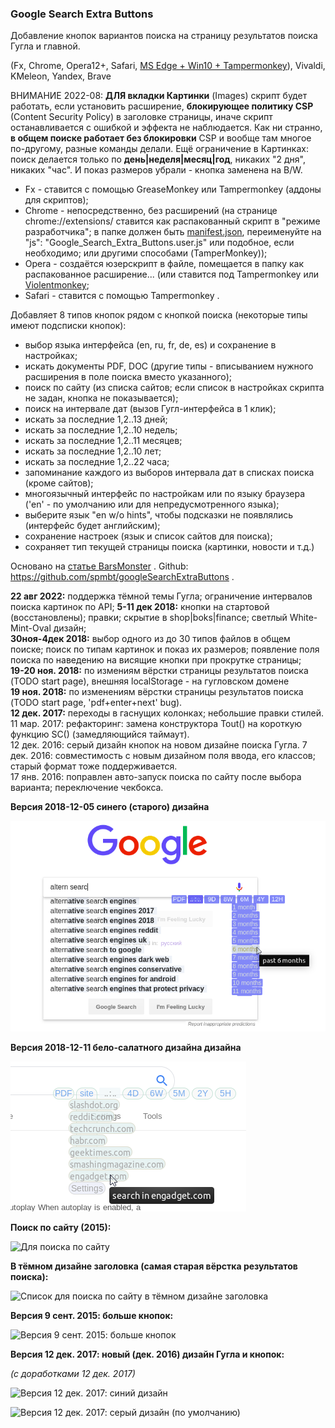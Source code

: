 ### Google Search Extra Buttons

Добавление кнопок вариантов поиска на страницу результатов поиска Гугла и главной.

(Fx, Chrome, Opera12+, Safari, [MS Edge + Win10 + Tampermonkey](https://greasyfork.org/ru/forum/discussion/6048/x)), Vivaldi, KMeleon, Yandex, Brave

ВНИМАНИЕ 2022-08: **ДЛЯ вкладки Картинки** (Images) скрипт будет работать, если установить расширение, **блокирующее политику CSP** (Content Security Policy) в заголовке страницы, иначе скрипт останавливается с ошибкой и эффекта не наблюдается. Как ни странно, **в общем поиске работает без блокировки** CSP и вообще там многое по-другому, разные команды делали.
Ещё ограничение в Картинках: поиск делается только по **день|неделя|месяц|год**, никаких "2 дня", никаких "час". И показ размеров убрали - кнопка заменена на B/W.

* Fx - ставится с помощью GreaseMonkey или Tampermonkey (аддоны для скриптов);
* Chrome - непосредственно, без расширений (на странице chrome://extensions/ ставится как распакованный скрипт в "режиме разработчика"; в папке должен быть [manifest.json](https://raw.githubusercontent.com/spmbt/googleSearchExtraButtons/master/manifest.json), переименуйте на "js": "Google_Search_Extra_Buttons.user.js" или подобное, если необходимо; или другими способами (TamperMonkey));
* Opera - создаётся юзерскрипт в файле, помещается в папку как распакованное расширение... (или ставится под Tampermonkey или [Violentmonkey](https://openuserjs.org/about/Violentmonkey-for-Opera);
* Safari - ставится с помощью Tampermonkey .

Добавляет 8 типов кнопок рядом с кнопкой поиска (некоторые типы имеют подсписки кнопок):

* выбор языка интерфейса (en, ru, fr, de, es) и сохранение в настройках;
* искать документы PDF, DOC (другие типы - вписыванием нужного расширения в поле поиска вместо указанного);
* поиск по сайту (из списка сайтов; если список в настройках скрипта не задан, кнопка не показывается);
* поиск на интервале дат (вызов Гугл-интерфейса в 1 клик);
* искать за последние 1,2..13 дней;
* искать за последние 1,2..10 недель;
* искать за последние 1,2..11 месяцев;
* искать за последние 1,2..10 лет;
* искать за последние 1,2..22 часа;
* запоминание каждого из выборов интервала дат в списках поиска (кроме сайтов);
* многоязычный интерфейс по настройкам или по языку браузера ('en' - по умолчанию или для непредусмотренного языка);
* выберите язык "en w/o hints", чтобы подсказки не появлялись (интерфейс будет английским);
* сохранение настроек (язык и список сайтов для поиска);
* сохраняет тип текущей страницы поиска (картинки, новости и  т.д.)

Основано на [статье BarsMonster](http://habrahabr.ru/post/179367/) .
Github: https://github.com/spmbt/googleSearchExtraButtons .

**22 авг 2022:** поддержка тёмной темы Гугла; ограничение интервалов поиска картинок по API;
**5-11 дек 2018:** кнопки на стартовой (восстановлены); правки; скрытие в shop|boks|finance; светлый White-Mint-Oval дизайн;<br>
**30ноя-4дек 2018:** выбор одного из до 30 типов файлов в общем поиске; поиск по типам картинок и показ их размеров; появление поля поиска по наведению на висящие кнопки при прокрутке страницы;<br>
**19-20 ноя. 2018:** по измениям вёрстки страницы результатов поиска (TODO start page), внешняя localStorage - на гугловском домене<br>
**19 ноя. 2018:** по изменениям вёрстки страницы результатов поиска (TODO start page, 'pdf+enter+next' bug).<br>
**12 дек. 2017:** переходы в гаснущих колонках; небольшие правки стилей.<br>
11 мар. 2017: рефакторинг: замена конструктора Tout() на короткую функцию SC() (замедляющийся таймаут).<br>
12 дек. 2016: серый дизайн кнопок на новом дизайне поиска Гугла.
7 дек. 2016: совместимость с новым дизайном поля ввода, его классов; старый формат тоже поддерживается.<br>
17 янв. 2016: поправлен авто-запуск поиска по сайту после выбора варианта; переключение чекбокса.

**Версия 2018-12-05 синего (старого) дизайна**

![Стартовая страница](startPageGoogle20181206.png)

**Версия 2018-12-11 бело-салатного дизайна дизайна**

![Бело-салатный дизайн](whiteMintOvalDesignOfGseb20181211.png)

**Поиск по сайту (2015):**

![Для поиска по сайту](https://raw.githubusercontent.com/spmbt/googleSearchExtraButtons/master/googleSearchExtraButt20150218-white.png)

**В тёмном дизайне заголовка (самая старая вёрстка результатов поиска):**

![Список для поиска по сайту в тёмном дизайне заголовка](https://raw.githubusercontent.com/spmbt/googleSearchExtraButtons/master/googleSearchExtraButt20150218-dark.png)

**Версия 9 сент. 2015: больше кнопок:**

![Версия 9 сент. 2015: больше кнопок](https://raw.githubusercontent.com/spmbt/googleSearchExtraButtons/master/20150909-googleSearchExtra123week.png)

**Версия 12 дек. 2017: новый (дек. 2016) дизайн Гугла и кнопок:**

*(с доработками 12 дек. 2017)*

![Версия 12 дек. 2017: синий дизайн](https://raw.githubusercontent.com/spmbt/googleSearchExtraButtons/master/googleSearch-20171212.png)

![Версия 12 дек. 2017: серый дизайн (по умолчанию)](https://raw.githubusercontent.com/spmbt/googleSearchExtraButtons/master/googleSearchGray-20171212.png)



